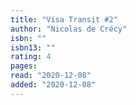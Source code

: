 ```yaml
---
title: "Visa Transit #2"
author: "Nicolas de Crécy"
isbn: ""
isbn13: ""
rating: 4
pages:
read: "2020-12-08"
added: "2020-12-08"
---
```


